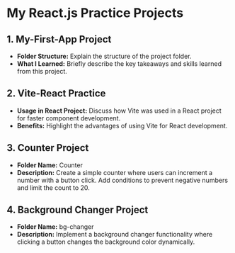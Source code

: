 # My React.js Practice Projects

## 1. My-First-App Project
- **Folder Structure:** Explain the structure of the project folder.
- **What I Learned:** Briefly describe the key takeaways and skills learned from this project.

## 2. Vite-React Practice
- **Usage in React Project:** Discuss how Vite was used in a React project for faster component development.
- **Benefits:** Highlight the advantages of using Vite for React development.

## 3. Counter Project
- **Folder Name:** Counter
- **Description:** Create a simple counter where users can increment a number with a button click. Add conditions to prevent negative numbers and limit the count to 20.

## 4. Background Changer Project
- **Folder Name:** bg-changer
- **Description:** Implement a background changer functionality where clicking a button changes the background color dynamically.

